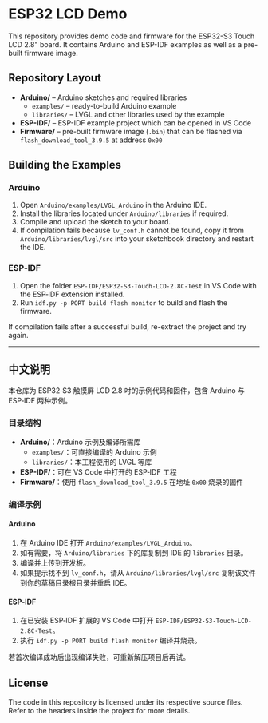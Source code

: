 # ESP32 LCD Demo

This repository provides demo code and firmware for the ESP32-S3 Touch LCD 2.8" board. It contains Arduino and ESP-IDF examples as well as a pre-built firmware image.

## Repository Layout

- **Arduino/** – Arduino sketches and required libraries
  - `examples/` – ready-to-build Arduino example
  - `libraries/` – LVGL and other libraries used by the example
- **ESP-IDF/** – ESP-IDF example project which can be opened in VS Code
- **Firmware/** – pre-built firmware image (`.bin`) that can be flashed via `flash_download_tool_3.9.5` at address `0x00`

## Building the Examples

### Arduino
1. Open `Arduino/examples/LVGL_Arduino` in the Arduino IDE.
2. Install the libraries located under `Arduino/libraries` if required.
3. Compile and upload the sketch to your board.
4. If compilation fails because `lv_conf.h` cannot be found, copy it from
   `Arduino/libraries/lvgl/src` into your sketchbook directory and restart the
   IDE.

### ESP‑IDF
1. Open the folder `ESP-IDF/ESP32-S3-Touch-LCD-2.8C-Test` in VS Code with the ESP‑IDF extension installed.
2. Run `idf.py -p PORT build flash monitor` to build and flash the firmware.

If compilation fails after a successful build, re-extract the project and try again.

--------------------------------------

## 中文说明

本仓库为 ESP32‑S3 触摸屏 LCD 2.8 吋的示例代码和固件，包含 Arduino 与 ESP‑IDF 两种示例。

### 目录结构
- **Arduino/**：Arduino 示例及编译所需库
  - `examples/`：可直接编译的 Arduino 示例
  - `libraries/`：本工程使用的 LVGL 等库
- **ESP-IDF/**：可在 VS Code 中打开的 ESP‑IDF 工程
- **Firmware/**：使用 `flash_download_tool_3.9.5` 在地址 `0x00` 烧录的固件

### 编译示例

#### Arduino
1. 在 Arduino IDE 打开 `Arduino/examples/LVGL_Arduino`。
2. 如有需要，将 `Arduino/libraries` 下的库复制到 IDE 的 `libraries` 目录。
3. 编译并上传到开发板。
4. 如果提示找不到 `lv_conf.h`，请从 `Arduino/libraries/lvgl/src` 复制该文件到你的草稿目录根目录并重启 IDE。

#### ESP‑IDF
1. 在已安装 ESP‑IDF 扩展的 VS Code 中打开 `ESP-IDF/ESP32-S3-Touch-LCD-2.8C-Test`。
2. 执行 `idf.py -p PORT build flash monitor` 编译并烧录。

若首次编译成功后出现编译失败，可重新解压项目后再试。

## License

The code in this repository is licensed under its respective source files. Refer to the headers inside the project for more details.

